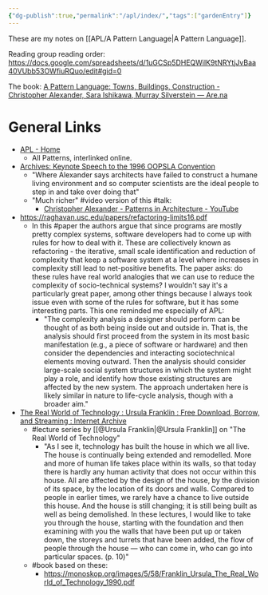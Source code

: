 ```yaml
---
{"dg-publish":true,"permalink":"/apl/index/","tags":["gardenEntry"]}
---
```



These are my notes on [[APL/A Pattern Language\|A Pattern Language]].

Reading group reading order: https://docs.google.com/spreadsheets/d/1uGCSp5DHEQWilK9tNRYtjJvBaa40VUbb53OWfiuRQuo/edit#gid=0

The book: [A Pattern Language: Towns, Buildings, Construction - Christopher Alexander, Sara Ishikawa, Murray Silverstein — Are.na](https://www.are.na/block/11274676)


# General Links

- [APL - Home](http://www.iwritewordsgood.com/apl/set.htm)
	- All Patterns, interlinked online.
- [Archives: Keynote Speech to the 1996 OOPSLA Convention](https://www.patternlanguage.com/archive/ieee.html)
	- "Where Alexander says architects have failed to construct a humane living environment and so computer scientists are the ideal people to step in and take over doing that"
	- "Much richer" #video version of this #talk:
		- [Christopher Alexander - Patterns in Architecture - YouTube](https://www.youtube.com/watch?v=98LdFA-_zfA)
- https://raghavan.usc.edu/papers/refactoring-limits16.pdf
	- In this #paper the authors argue that since programs are mostly pretty complex systems, software developers had to come up with rules for how to deal with it. These are collectively known as refactoring - the iterative, small scale identification and reduction of complexity that keep a software system at a level where increases in complexity still lead to net-positive benefits. The paper asks: do these rules have real world analogies that we can use to reduce the complexity of socio-technical systems? I wouldn't say it's a particularly great paper, among other things because I always took issue even with some of the rules for software, but it has some interesting parts. This one reminded me especially of APL:
		- "The complexity analysis a designer should perform can be thought of as both being inside out and outside in. That is, the analysis should first proceed from the system in its most basic manifestation (e.g., a piece of software or hardware) and then consider the dependencies and interacting sociotechnical elements moving outward. Then the analysis should consider large-scale social system structures in which the system might play a role, and identify how those existing structures are affected by the new system. The approach undertaken here is likely similar in nature to life-cycle analysis, though with a broader aim."
- [The Real World of Technology : Ursula Franklin : Free Download, Borrow, and Streaming : Internet Archive](https://archive.org/details/the-real-world-of-technology)
	- #lecture series by [[@Ursula Franklin\|@Ursula Franklin]] on "The Real World of Technology"
		- "As I see it, technology has built the house in which we all live. The house is continually being extended and remodelled. More and more of human life takes place within its walls, so that today there is hardly any human activity that does not occur within this house. All are affected by the design of the house, by the division of its space, by the location of its doors and walls. Compared to people in earlier times, we rarely have a chance to live outside this house. And the house is still changing; it is still being built as well as being demolished. In these lectures, I would like to take you through the house, starting with the foundation and then examining with you the walls that have been put up or taken down, the storeys and turrets that have been added, the flow of people through the house — who can come in, who can go into particular spaces. (p. 10)"
	- #book based on these:
		- https://monoskop.org/images/5/58/Franklin_Ursula_The_Real_World_of_Technology_1990.pdf